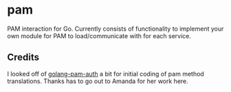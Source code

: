 # pam

PAM interaction for Go.  Currently consists of functionality to implement your own module
for PAM to load/communicate with for each service.

## Credits

I looked off of [golang-pam-auth](https://github.com/AmandaCameron/golang-pam-auth) a bit for
initial coding of pam method translations.  Thanks has to go out to Amanda for her work here.
